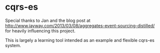 # cqrs-es
Special thanks to Jan and the blog post at http://www.jayway.com/2013/03/08/aggregates-event-sourcing-distilled/ for heavily influencing this project.

This is largely a learning tool intended as an example and flexible cqrs-es system.
